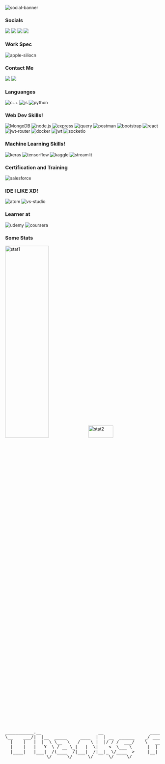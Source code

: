 <!--Adding header -->
![social-banner](https://user-images.githubusercontent.com/73546886/166986098-0ce7b63d-f0ab-4abf-b9a2-f46ba2521245.jpg)

<!-- Adding Socials link -->
<div>
  <h3>Socials</h3>
  <a target="_blank" href="https://www.instagram.com/rajitkuthiala/"><img src="https://img.shields.io/badge/Instagram-E4405F?style=for-the-badge&logo=instagram&logoColor=white"></a>
  <a target="_blank" href="https://www.facebook.com/profile.php?id=100070119432054"><img src="https://img.shields.io/badge/Facebook-1877F2?style=for-the-badge&logo=facebook&logoColor=white"></a>
  <a target="_blank" href="https://twitter.com/KuthialaRajit"><img src="https://img.shields.io/badge/Twitter-1DA1F2?style=for-the-badge&logo=twitter&logoColor=white"></a>
  <a target="_blank" href="https://www.linkedin.com/in/rajitkuthiala/"><img src="https://img.shields.io/badge/LinkedIn-0077B5?style=for-the-badge&logo=linkedin&logoColor=white"></a>
  <h3>Work Spec</h3>
  <img src="https://img.shields.io/badge/apple%20silicon-333333?style=for-the-badge&logo=apple&logoColor=white" alt="apple-siliocn">
  <h3>Contact Me</h3>
  <a target="_blank" href="mailto:rajitkuthiala@gmail.com"><img src="https://img.shields.io/badge/Gmail-D14836?style=for-the-badge&logo=gmail&logoColor=white"></a>
  <a href="https://discordapp.com/users/262894604725125121"><img src="https://img.shields.io/badge/Discord-7289DA?style=for-the-badge&logo=discord&logoColor=white"></a>
  <h3>Languanges</h3>
  <img src="https://img.shields.io/badge/C%2B%2B-00599C?style=for-the-badge&logo=c%2B%2B&logoColor=white" alt="c++">
  <img src="https://img.shields.io/badge/JavaScript-323330?style=for-the-badge&logo=javascript&logoColor=F7DF1E" alt="js">
  <img src="https://img.shields.io/badge/Python-FFD43B?style=for-the-badge&logo=python&logoColor=blue" alt="python">
  <h3>Web Dev Skills!</h3>
  <img src="https://img.shields.io/badge/MongoDB-4EA94B?style=for-the-badge&logo=mongodb&logoColor=white" alt="MongoDB">
  <img src="https://img.shields.io/badge/Node.js-339933?style=for-the-badge&logo=nodedotjs&logoColor=white" alt="node.js">
  <img src="https://img.shields.io/badge/Express.js-000000?style=for-the-badge&logo=express&logoColor=white" alt="express">
  <img src="https://img.shields.io/badge/jQuery-0769AD?style=for-the-badge&logo=jquery&logoColor=white" alt="jquery">
  <img src="https://img.shields.io/badge/Postman-FF6C37?style=for-the-badge&logo=Postman&logoColor=white" alt="postman">
  <img src="https://img.shields.io/badge/Bootstrap-563D7C?style=for-the-badge&logo=bootstrap&logoColor=white" alt="bootstrap">
  <img src="https://img.shields.io/badge/React-20232A?style=for-the-badge&logo=react&logoColor=61DAFB" alt="react">
  <img src="https://img.shields.io/badge/React_Router-CA4245?style=for-the-badge&logo=react-router&logoColor=white" alt="jwt-router">
  <img src="https://img.shields.io/badge/Docker-2CA5E0?style=for-the-badge&logo=docker&logoColor=white" alt="docker">
  <img src="https://img.shields.io/badge/JWT-000000?style=for-the-badge&logo=JSON%20web%20tokens&logoColor=white" alt="jwt">
  <img src="https://img.shields.io/badge/Socket.io-010101?&style=for-the-badge&logo=Socket.io&logoColor=white" alt="socketio">
  <h3>Machine Learning Skills!</h3>
  <img src="https://img.shields.io/badge/Keras-FF0000?style=for-the-badge&logo=keras&logoColor=white" alt="keras">
  <img src="https://img.shields.io/badge/TensorFlow-FF6F00?style=for-the-badge&logo=tensorflow&logoColor=white" alt="tensorflow">
  <img src="https://img.shields.io/badge/Kaggle-20BEFF?style=for-the-badge&logo=Kaggle&logoColor=white" alt="kaggle">
  <img src="https://img.shields.io/badge/Streamlit-FF4B4B?style=for-the-badge&logo=Streamlit&logoColor=white" alt="streamlit">
  <h3>Certification and Training</h3>
  <img src="https://img.shields.io/badge/Salesforce-00A1E0?style=for-the-badge&logo=Salesforce&logoColor=white" alt="salesforce">
  
  <h3>IDE I LIKE XD!</h3>
  <img src="https://img.shields.io/badge/Atom-66595C?style=for-the-badge&logo=Atom&logoColor=white" alt="atom">
  <img src="https://img.shields.io/badge/Visual_Studio-5C2D91?style=for-the-badge&logo=visual%20studio&logoColor=white" alt="vs-studio">
  <h3>Learner at </h3>
  <img src="https://img.shields.io/badge/Udemy-EC5252?style=for-the-badge&logo=Udemy&logoColor=white" alt="udemy">
  <img src="https://img.shields.io/badge/Coursera-0056D2?style=for-the-badge&logo=Coursera&logoColor=white" alt="coursera">
  <h3>Some Stats</h3>

  <img src="https://github-readme-stats.vercel.app/api?username=rajitk13&show_icons=true&layout=compact&theme=dark" style="width: 53%; height: 40%;" alt="stat1">
  <img src="https://github-readme-stats.vercel.app/api/top-langs/?username=rajitk13&layout=compact&theme=dark" style="width: 40%; height: 10%;" alt="stat2">





  <pre>
___________.__                      __                  _____                        .__         .__   __   .__
\__    ___/|  |__  _____     ____  |  | __  ______    _/ ____\____ _______    ___  __|__|  ______|__|_/  |_ |__|  ____    ____
  |    |   |  |  \ \__  \   /    \ |  |/ / /  ___/    \   __\/  _ \\_  __ \   \  \/ /|  | /  ___/|  |\   __\|  | /    \  / ___\
  |    |   |   Y  \ / __ \_|   |  \|    <  \___ \      |  | (  <_> )|  | \/    \   / |  | \___ \ |  | |  |  |  ||   |  \/ /_/  >
  |____|   |___|  /(____  /|___|  /|__|_ \/____  >     |__|  \____/ |__|        \_/  |__|/____  >|__| |__|  |__||___|  /\___  /
                \/      \/      \/      \/     \/                                             \/                     \//_____/

</pre>
</div>
